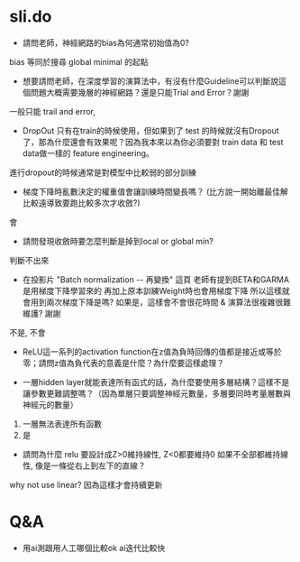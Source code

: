 # sli.do
* 請問老師，神經網路的bias為何通常初始值為0?

bias 等同於搜尋 global minimal 的起點
* 想要請問老師，在深度學習的演算法中，有沒有什麼Guideline可以判斷說這個問題大概需要幾層的神經網路？還是只能Trial and Error？謝謝

一般只能 trail and error,
* DropOut 只有在train的時候使用，但如果到了 test 的時候就沒有Dropout了，那為什麼還會有效果呢？因為我本來以為你必須要對 train data 和 test data做一樣的 feature engineering。

進行dropout的時候通常是對模型中比較弱的部分訓練
* 梯度下降時亂數決定的權重值會讓訓練時間變長嗎？ (比方說一開始離最佳解比較遠導致要跑比較多次才收斂?)

會
* 請問發現收斂時要怎麼判斷是掉到local or global min?

判斷不出來
* 在投影片 "Batch normalization -- 再變換" 這頁 老師有提到BETA和GARMA是用梯度下降學習來的 再加上原本訓練Weight時也會用梯度下降 所以這樣就會用到兩次梯度下降是嗎? 如果是，這樣會不會很花時間 & 演算法很複雜很難維護? 謝謝

不是, 不會
* ReLU這一系列的activation function在z值為負時回傳的值都是接近或等於零；請問z值為負代表的意義是什麼？為什麼要這樣處理？


* 一層hidden layer就能表達所有函式的話，為什麼要使用多層結構？這樣不是讓參數更難調整嗎？（因為單層只要調整神經元數量，多層要同時考量層數與神經元的數量）

1. 一層無法表達所有函數
2. 是
* 請問為什麼 relu 要設計成Z>0維持線性, Z<0都要維持0 如果不全部都維持線性, 像是一條從右上到左下的直線？

why not use linear?  因為這樣才會持續更新

# Q&A
* 用ai測跟用人工哪個比較ok
ai迭代比較快

